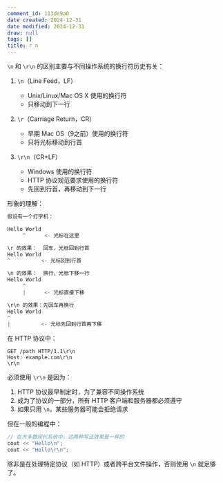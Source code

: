 ```yaml
---
comment_id: 113de9a0
date created: 2024-12-31
date modified: 2024-12-31
draw: null
tags: []
title: r n
---
```

`\n` 和 `\r\n` 的区别主要与不同操作系统的换行符历史有关：

1. `\n`（Line Feed，LF）
   - Unix/Linux/Mac OS X 使用的换行符
   - 只移动到下一行

2. `\r`（Carriage Return，CR）
   - 早期 Mac OS（9之前）使用的换行符
   - 只将光标移动到行首

3. `\r\n`（CR+LF）
   - Windows 使用的换行符
   - HTTP 协议规范要求使用的换行符
   - 先回到行首，再移动到下一行

形象的理解：

```Java
假设有一个打字机：

Hello World
     ^      <- 光标在这里

\r 的效果：  回车，光标回到行首
Hello World
^          <- 光标回到行首

\n 的效果：  换行，光标下移一行
Hello World
     ^
     |      <- 光标直接下移

\r\n 的效果：先回车再换行
Hello World
^
|          <- 光标先回到行首再下移
```

在 HTTP 协议中：

```http
GET /path HTTP/1.1\r\n
Host: example.com\r\n
\r\n
```

必须使用 `\r\n` 是因为：

1. HTTP 协议最早制定时，为了兼容不同操作系统
2. 成为了协议的一部分，所有 HTTP 客户端和服务器都必须遵守
3. 如果只用 `\n`，某些服务器可能会拒绝请求

但在一般的编程中：

```cpp
// 在大多数现代系统中，这两种写法效果是一样的
cout << "Hello\n";
cout << "Hello\r\n";
```

除非是在处理特定协议（如 HTTP）或者跨平台文件操作，否则使用 `\n` 就足够了。
